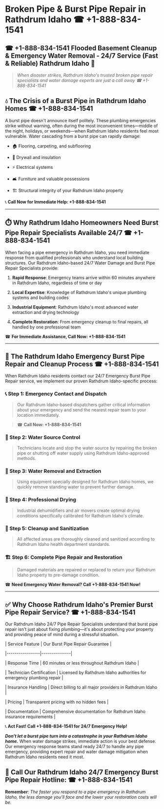 # Broken Pipe & Burst Pipe Repair in Rathdrum Idaho ☎ +1-888-834-1541  
## ☎ +1-888-834-1541 Flooded Basement Cleanup & Emergency Water Removal - 24/7 Service (Fast & Reliable) Rathdrum Idaho 🚨  

> *When disaster strikes, Rathdrum Idaho's trusted broken pipe repair specialists and water damage experts are just a call away ☎ +1-888-834-1541*  

## 💧 The Crisis of a Burst Pipe in Rathdrum Idaho Homes ☎ +1-888-834-1541  

A burst pipe doesn't announce itself politely. These plumbing emergencies strike without warning, often during the most inconvenient times—middle of the night, holidays, or weekends—when Rathdrum Idaho residents feel most vulnerable. Water cascading from a burst pipe can rapidly damage:  

* 🏠 Flooring, carpeting, and subflooring  
* 🧱 Drywall and insulation  
* ⚡ Electrical systems  
* 🛋️ Furniture and valuable possessions  
* 🏗️ Structural integrity of your Rathdrum Idaho property  

📞 **Call Now for Immediate Help: +1-888-834-1541**  

---  

## ⏱️ Why Rathdrum Idaho Homeowners Need Burst Pipe Repair Specialists Available 24/7 ☎ +1-888-834-1541  

When facing a pipe emergency in Rathdrum Idaho, you need immediate response from qualified professionals who understand local building structures. Our Rathdrum Idaho-based 24/7 Water Damage and Burst Pipe Repair Specialists provide:  

1. **Rapid Response**: Emergency teams arrive within 60 minutes anywhere in Rathdrum Idaho, regardless of time or day  
2. **Local Expertise**: Knowledge of Rathdrum Idaho's unique plumbing systems and building codes  
3. **Industrial Equipment**: Rathdrum Idaho's most advanced water extraction and drying technology  
4. **Complete Restoration**: From emergency cleanup to final repairs, all handled by one professional team  

☎ **For Immediate Assistance, Call Now: +1-888-834-1541**  

---  

## 🔧 The Rathdrum Idaho Emergency Burst Pipe Repair and Cleanup Process ☎ +1-888-834-1541  

When Rathdrum Idaho residents contact our 24/7 Emergency Burst Pipe Repair service, we implement our proven Rathdrum Idaho-specific process:  

### 📞 Step 1: Emergency Contact and Dispatch  
> Our Rathdrum Idaho-based dispatchers gather critical information about your emergency and send the nearest repair team to your location immediately.  
> ☎ **Call Now: +1-888-834-1541**  

### 🚿 Step 2: Water Source Control  
> Technicians locate and stop the water source by repairing the broken pipe or shutting off water supply using Rathdrum Idaho-approved methods.  

### 🌊 Step 3: Water Removal and Extraction  
> Using equipment specially designed for Rathdrum Idaho homes, we quickly remove standing water to prevent further damage.  

### 💨 Step 4: Professional Drying  
> Industrial dehumidifiers and air movers create optimal drying conditions specifically calibrated for Rathdrum Idaho's climate.  

### 🧼 Step 5: Cleanup and Sanitization  
> All affected areas are thoroughly cleaned and sanitized according to Rathdrum Idaho health department standards.  

### 🏗️ Step 6: Complete Pipe Repair and Restoration  
> Damaged materials are repaired or replaced to return your Rathdrum Idaho property to pre-damage condition.  

☎ **Need Emergency Water Removal? Call +1-888-834-1541 Now!**  

---  

## ✅ Why Choose Rathdrum Idaho's Premier Burst Pipe Repair Service? ☎ +1-888-834-1541  

Our Rathdrum Idaho 24/7 Pipe Repair Specialists understand that burst pipe repair isn't just about fixing plumbing—it's about protecting your property and providing peace of mind during a stressful situation.  

| Service Feature | Our Burst Pipe Repair Guarantee |  
|-----------------|---------------|  
| Response Time | 60 minutes or less throughout Rathdrum Idaho |  
| Technician Certification | Licensed by Rathdrum Idaho authorities for emergency plumbing repair |  
| Insurance Handling | Direct billing to all major providers in Rathdrum Idaho |  
| Pricing | Transparent pricing with no hidden fees |  
| Documentation | Comprehensive documentation for Rathdrum Idaho insurance requirements |  

📞 **Act Fast! Call +1-888-834-1541 for 24/7 Emergency Help!**  

***Don't let a burst pipe turn into a catastrophe in your Rathdrum Idaho home.*** When water damage strikes, immediate action is your best defense. Our emergency response teams stand ready 24/7 to handle any pipe emergency, providing expert repair and water damage mitigation when Rathdrum Idaho residents need it most.  

## 📱 Call Our Rathdrum Idaho 24/7 Emergency Burst Pipe Repair Hotline: ☎ +1-888-834-1541  

**Remember**: *The faster you respond to a pipe emergency in Rathdrum Idaho, the less damage you'll face and the lower your restoration costs will be.*